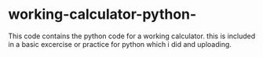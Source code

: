 # working-calculator-python-
This code contains the python code for a working calculator. this is included in a basic excercise or practice for python which i did and uploading.
